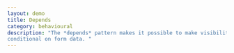 ```yaml
---
layout: demo
title: Depends
category: behavioural
description: "The *depends* pattern makes it possible to make visibility of content
conditional on form data. "
---
```

